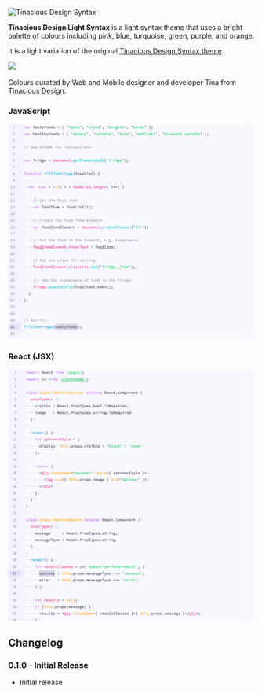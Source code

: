![Tinacious Design Syntax](https://raw.githubusercontent.com/tinacious/atom-tinacious-design-syntax/master/images/tinacious-design-syntax.png)

**Tinacious Design Light Syntax** is a light syntax theme that uses a bright palette of colours including pink, blue, turquoise, green, purple, and orange.

It is a light variation of the original [Tinacious Design Syntax theme](https://github.com/tinacious/atom-tinacious-design-syntax).

![](https://raw.githubusercontent.com/tinacious/atom-tinacious-design-syntax/master/images/tinacious-design-syntax-swatches.png)

Colours curated by Web and Mobile designer and developer Tina from [Tinacious Design](http://tinaciousdesign.com).

### JavaScript

![](images/td-light-js.png)

### React (JSX)

![](images/td-light-jsx.png)


## Changelog

### 0.1.0 - Initial Release
- Initial release
